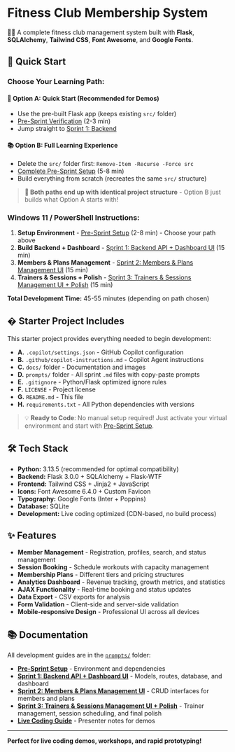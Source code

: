 # Fitness Club Membership System

🏋️‍♂️ A complete fitness club management system built with **Flask**, **SQLAlchemy**, **Tailwind CSS**, **Font Awesome**, and **Google Fonts**.

## 🚀 Quick Start

### **Choose Your Learning Path:**

#### 🎯 Option A: Quick Start (Recommended for Demos)

- Use the pre-built Flask app (keeps existing `src/` folder)
- [Pre-Sprint Verification](prompts/2_Pre-Sprint-Setup.md) (2-3 min)
- Jump straight to [Sprint 1: Backend](prompts/3_Sprint1-Backend.md)

#### 📚 Option B: Full Learning Experience

- Delete the `src/` folder first: `Remove-Item -Recurse -Force src`
- [Complete Pre-Sprint Setup](prompts/2_Pre-Sprint-Setup.md) (5-8 min)
- Build everything from scratch (recreates the same `src/` structure)

> **📂 Both paths end up with identical project structure** - Option B just builds what Option A starts with!

### **Windows 11 / PowerShell Instructions:**

1. **Setup Environment** - [Pre-Sprint Setup](prompts/2_Pre-Sprint-Setup.md) (2-8 min) - Choose your path above
2. **Build Backend + Dashboard** - [Sprint 1: Backend API + Dashboard UI](prompts/3_Sprint1-Backend.md) (15 min)
3. **Members & Plans Management** - [Sprint 2: Members & Plans Management UI](prompts/4_Sprint2-Frontend.md) (15 min)
4. **Trainers & Sessions + Polish** - [Sprint 3: Trainers & Sessions Management UI + Polish](prompts/5_Sprint3-Integration.md) (15 min)

**Total Development Time:** 45-55 minutes (depending on path chosen)

## � **Starter Project Includes**

This starter project provides everything needed to begin development:

- **A.** `.copilot/settings.json` - GitHub Copilot configuration
- **B.** `.github/copilot-instructions.md` - Copilot Agent instructions
- **C.** `docs/` folder - Documentation and images
- **D.** `prompts/` folder - All sprint `.md` files with copy-paste prompts
- **E.** `.gitignore` - Python/Flask optimized ignore rules
- **F.** `LICENSE` - Project license
- **G.** `README.md` - This file
- **H.** `requirements.txt` - All Python dependencies with versions

> 💡 **Ready to Code**: No manual setup required! Just activate your virtual environment and start with [Pre-Sprint Setup](prompts/2_Pre-Sprint-Setup.md).

## 🛠 Tech Stack

- **Python:** 3.13.5 (recommended for optimal compatibility)
- **Backend:** Flask 3.0.0 + SQLAlchemy + Flask-WTF
- **Frontend:** Tailwind CSS + Jinja2 + JavaScript
- **Icons:** Font Awesome 6.4.0 + Custom Favicon
- **Typography:** Google Fonts (Inter + Poppins)
- **Database:** SQLite
- **Development:** Live coding optimized (CDN-based, no build process)

## ✨ Features

- **Member Management** - Registration, profiles, search, and status management
- **Session Booking** - Schedule workouts with capacity management
- **Membership Plans** - Different tiers and pricing structures
- **Analytics Dashboard** - Revenue tracking, growth metrics, and statistics
- **AJAX Functionality** - Real-time booking and status updates
- **Data Export** - CSV exports for analysis
- **Form Validation** - Client-side and server-side validation
- **Mobile-responsive Design** - Professional UI across all devices

## 📚 Documentation

All development guides are in the [`prompts/`](prompts/) folder:

- **[Pre-Sprint Setup](prompts/2_Pre-Sprint-Setup.md)** - Environment and dependencies
- **[Sprint 1: Backend API + Dashboard UI](prompts/3_Sprint1-Backend.md)** - Models, routes, database, and dashboard
- **[Sprint 2: Members & Plans Management UI](prompts/4_Sprint2-Frontend.md)** - CRUD interfaces for members and plans
- **[Sprint 3: Trainers & Sessions Management UI + Polish](prompts/5_Sprint3-Integration.md)** - Trainer management, session scheduling, and final polish
- **[Live Coding Guide](prompts/45-minute-live-coding-guide.md)** - Presenter notes for demos

---

**Perfect for live coding demos, workshops, and rapid prototyping!**

